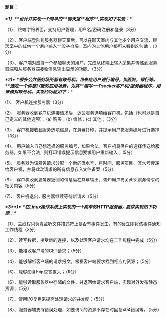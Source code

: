 #### 题目：

***\*1）\*******\*设计并实现一个简单的\*******\*聊天室\*******\*程序\*******\*,实现如下功能：\****

（1）、终端字符界面，支持用户管理，用户名/密码注册和登录（3分）

（2）、客户端登陆到服务器聊天室后，可以在聊天室内与其他多个用户交流，聊天室中的任何一个用户输入一段字符后，室内的其他用户都可以看到这句话；（3分）

（3）、客户端对应每一个参加聊天的用户，完成从终端上输入采集并传递到服务器端和从服务器端接收信息输出显示的功能。（3分）

 

***\*2)\**** ***\*很多公共服务场所都有取号机，用来给用户进行编号，如医院，银行等。\*******\*选定一个你感兴趣的应用场景，为其\*******\*编写一个socket客户机/服务器程序，用来模拟取号机。实现的功能如下：\****

(1)、 客户机连接服务器（3分）

(2)、 服务器收到客户机连接请求后，返回服务选项给客户机，包括（也可以是自己定义的其他选项）：(a) 购买；(b) 维修；(c) 其他；（3分） 

(3)、 客户机接收到服务选项信息，在屏幕打印，并提示用户按服务编号进行选择（3分）

(4)、 用户输入自己想选择的服务编号，如果合法，客户机将客户的选择传送给服务器，如果不合法，则打印错误提示信息要求用户重新输入；（5分）

(5)、 服务器为该服务请求分配一个新的流水号，将时间、服务项目、流水号传递给客户机，并将此次请求的所有信息存入文件备案（5分）

(6)、 客户机收到服务器返回的信息后在屏幕输出，告知用户有关此次服务请求的相关内容（5分）

(7)、 客户机退出，服务器继续等待新请求（5分）

 

***\*3\*******\*)\**** ***\*在Linux操作系统上实现的一个简单的HTTP服务器，要求实现如下功能：\****

（1）、主线程只负责监听文件描述符上是否有事件发生，有的话立即将该事件通知工作线程（3分）

（2）、读写数据，接受新的连接，以及处理客户请求均在工作线程中完成（5分）

（3）、能接收客户端的GET请求；（5分）

（4）、能够解析客户端的请求报文，根据客户端要求找到相应的资源；（5分）

（5）、能够回复http应答报文；（5分）

（6）、能够读取服务器中存储的文件，并返回给请求客户端，实现对外发布静态资源；（5分）

（7）、使用I/O复用来提高处理请求的并发度；（5分）

（8）、服务器端支持错误处理，如要访问的资源不存在时回复404错误等。（5分）
